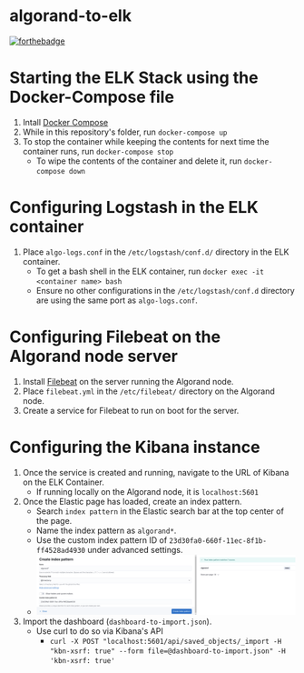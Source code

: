# algorand-to-elk
[![forthebadge](https://forthebadge.com/images/badges/powered-by-black-magic.svg)](https://forthebadge.com)
# Starting the ELK Stack using the Docker-Compose file
1. Intall [Docker Compose](https://docs.docker.com/compose/install/)
2. While in this repository's folder, run `docker-compose up`
3. To stop the container while keeping the contents for next time the container runs, run `docker-compose stop`
    - To wipe the contents of the container and delete it, run `docker-compose down`

# Configuring Logstash in the ELK container
1. Place `algo-logs.conf` in the `/etc/logstash/conf.d/` directory in the ELK container.
	- To get a bash shell in the ELK container, run `docker exec -it <container name> bash`
	- Ensure no other configurations in the `/etc/logstash/conf.d` directory are using the same port as `algo-logs.conf`.

# Configuring Filebeat on the Algorand node server
1. Install [Filebeat](https://www.elastic.co/guide/en/beats/filebeat/current/filebeat-installation-configuration.html) on the server running the Algorand node.
2. Place `filebeat.yml` in the `/etc/filebeat/` directory on the Algorand node.
3. Create a service for Filebeat to run on boot for the server.

# Configuring the Kibana instance
1. Once the service is created and running, navigate to the URL of Kibana on the ELK Container.
	- If running locally on the Algorand node, it is `localhost:5601`
2. Once the Elastic page has loaded, create an index pattern.
	- Search `index pattern` in the Elastic search bar at the top center of the page.
	- Name the index pattern as `algorand*`.
	- Use the custom index pattern ID of `23d30fa0-660f-11ec-8f1b-ff4528ad4930` under advanced settings.
	- ![Index pattern creation](./images/index-pattern.png)
3. Import the dashboard (`dashboard-to-import.json`).
	- Use curl to do so via Kibana's API
		- `curl -X POST "localhost:5601/api/saved_objects/_import -H "kbn-xsrf: true" --form file=@dashboard-to-import.json" -H 'kbn-xsrf: true'`
